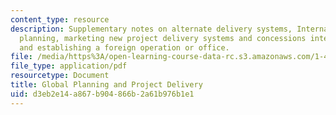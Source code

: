 ```yaml
---
content_type: resource
description: Supplementary notes on alternate delivery systems, International Concessions,
  planning, marketing new project delivery systems and concessions internationally,
  and establishing a foreign operation or office.
file: /media/https%3A/open-learning-course-data-rc.s3.amazonaws.com/1-463j-the-impact-of-globalization-on-the-built-environment-fall-2009/d3eb2e14a867b904866b2a61b976b1e1_MIT1_463JF09_notes11.pdf
file_type: application/pdf
resourcetype: Document
title: Global Planning and Project Delivery
uid: d3eb2e14-a867-b904-866b-2a61b976b1e1
---
```

